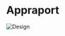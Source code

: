 # Appraport
![Design](https://user-images.githubusercontent.com/6823885/91654297-bbea9980-ead1-11ea-9759-3b2bde118c9b.PNG)

